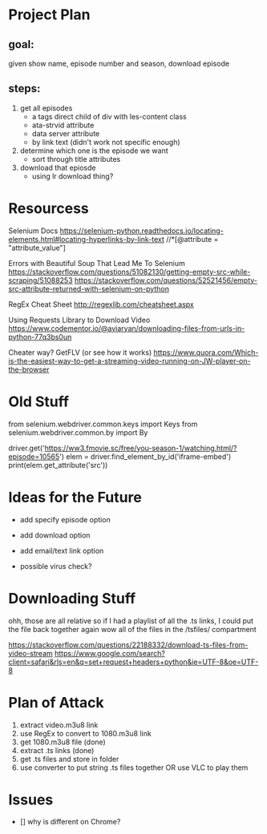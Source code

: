 # Project Plan
## goal:
given show name, episode number and season, download episode

## steps:
1. get all episodes
    - a tags direct child of div with les-content class
    - ata-strvid attribute
    - data server attribute
    - by link text (didn't work not specific enough)
2. determine which one is the episode we want
    - sort through title attributes
3. download that epiosde 
    - using lr download thing?

# Resourcess
Selenium Docs
https://selenium-python.readthedocs.io/locating-elements.html#locating-hyperlinks-by-link-text
//*[@attribute = "attribute_value"]

Errors with Beautiful Soup That Lead Me To Selenium
https://stackoverflow.com/questions/51082130/getting-empty-src-while-scraping/51088253
https://stackoverflow.com/questions/52521456/empty-src-attribute-returned-with-selenium-on-python

RegEx Cheat Sheet
http://regexlib.com/cheatsheet.aspx

Using Requests Library to Download Video
https://www.codementor.io/@aviaryan/downloading-files-from-urls-in-python-77q3bs0un

Cheater way? GetFLV (or see how it works)
https://www.quora.com/Which-is-the-easiest-way-to-get-a-streaming-video-running-on-JW-player-on-the-browser

# Old Stuff
from selenium.webdriver.common.keys import Keys
from selenium.webdriver.common.by import By

driver.get('https://ww3.fmovie.sc/free/you-season-1/watching.html/?episode=10565')
elem = driver.find_element_by_id('iframe-embed')
print(elem.get_attribute('src'))

# Ideas for the Future
- add specify episode option
- add download option
- add email/text link option

- possible virus check?

# Downloading Stuff

ohh, those are all relative
so if I had a playlist of all the .ts links, I could put the file back together again
wow
all of the files in the 
/tsfiles/
compartment

https://stackoverflow.com/questions/22188332/download-ts-files-from-video-stream
https://www.google.com/search?client=safari&rls=en&q=set+request+headers+python&ie=UTF-8&oe=UTF-8

# Plan of Attack
1. extract video.m3u8 link 
2. use RegEx to convert to 1080.m3u8 link 
3. get 1080.m3u8 file (done)
4. extract .ts links (done)
5. get .ts files and store in folder 
6. use converter to put string .ts files together OR use VLC to play them

# Issues
- [] why is different on Chrome?